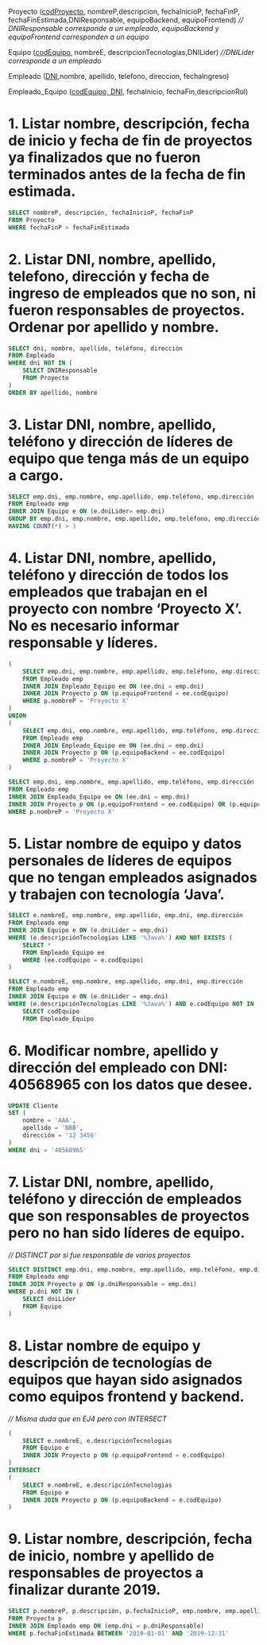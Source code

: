 Proyecto (<ins>codProyecto</ins>, nombreP,descripcion, fechaInicioP, fechaFinP, fechaFinEstimada,DNIResponsable, equipoBackend, equipoFrontend) *// DNIResponsable corresponde a un empleado, equipoBackend y equipoFrontend corresponden a un equipo*

Equipo (<ins>codEquipo</ins>, nombreE, descripcionTecnologias,DNILider) *//DNILider corresponde a un empleado*

Empleado (<ins>DNI</ins>,nombre, apellido, telefono, direccion, fechaIngreso)

Empleado_Equipo (<ins>codEquipo, DNI</ins>, fechaInicio, fechaFin,descripcionRol)

# 1. Listar nombre, descripción, fecha de inicio y fecha de fin de proyectos ya finalizados que no fueron terminados antes de la fecha de fin estimada.

```sql
SELECT nombreP, descripción, fechaInicioP, fechaFinP
FROM Proyecto
WHERE fechaFinP > fechaFinEstimada
```

# 2. Listar DNI, nombre, apellido, telefono, dirección y fecha de ingreso de empleados que no son, ni fueron responsables de proyectos. Ordenar por apellido y nombre.

```sql
SELECT dni, nombre, apellido, teléfono, dirección
FROM Empleado
WHERE dni NOT IN (
    SELECT DNIResponsable
    FROM Proyecto
)
ORDER BY apellido, nombre
```

# 3. Listar DNI, nombre, apellido, teléfono y dirección de líderes de equipo que tenga más de un equipo a cargo.

```sql
SELECT emp.dni, emp.nombre, emp.apellido, emp.teléfono, emp.dirección
FROM Empleado emp
INNER JOIN Equipo e ON (e.dniLider= emp.dni)
GROUP BY emp.dni, emp.nombre, emp.apellido, emp.teléfono, emp.dirección
HAVING COUNT(*) > 1
```

# 4. Listar DNI, nombre, apellido, teléfono y dirección de todos los empleados que trabajan en el proyecto con nombre ‘Proyecto X’. No es necesario informar responsable y líderes.

```sql
(
    SELECT emp.dni, emp.nombre, emp.apellido, emp.teléfono, emp.dirección
    FROM Empleado emp
    INNER JOIN Empleado_Equipo ee ON (ee.dni = emp.dni)
    INNER JOIN Proyecto p ON (p.equipoFrontend = ee.codEquipo)
    WHERE p.nombreP = 'Proyecto X'
)
UNION
(
    SELECT emp.dni, emp.nombre, emp.apellido, emp.teléfono, emp.dirección
    FROM Empleado emp
    INNER JOIN Empleado_Equipo ee ON (ee.dni = emp.dni)
    INNER JOIN Proyecto p ON (p.equipoBackend = ee.codEquipo)
    WHERE p.nombreP = 'Proyecto X' 
)
```

```sql
SELECT emp.dni, emp.nombre, emp.apellido, emp.teléfono, emp.dirección
FROM Empleado emp
INNER JOIN Empleado_Equipo ee ON (ee.dni = emp.dni)
INNER JOIN Proyecto p ON (p.equipoFrontend = ee.codEquipo) OR (p.equipoBackend = ee.codEquipo)
WHERE p.nombreP = 'Proyecto X'
```

# 5. Listar nombre de equipo y datos personales de líderes de equipos que no tengan empleados asignados y trabajen con tecnología ‘Java’.

```sql
SELECT e.nombreE, emp.nombre, emp.apellido, emp.dni, emp.dirección
FROM Empleado emp
INNER JOIN Equipo e ON (e.dniLider = emp.dni)
WHERE (e.descripciónTecnologias LIKE '%Java%') AND NOT EXISTS (
    SELECT *
    FROM Empleado_Equipo ee
    WHERE (ee.codEquipo = e.codEquipo)
)
```

```sql
SELECT e.nombreE, emp.nombre, emp.apellido, emp.dni, emp.dirección
FROM Empleado emp
INNER JOIN Equipo e ON (e.dniLider = emp.dni)
WHERE (e.descripciónTecnologias LIKE '%Java%') AND e.codEquipo NOT IN (
    SELECT codEquipo
    FROM Empleado_Equipo
```

# 6. Modificar nombre, apellido y dirección del empleado con DNI: 40568965 con los datos que desee.

```sql
UPDATE Cliente
SET (
    nombre = 'AAA',
    apellido = 'BBB',
    dirección = '12 3456'
)
WHERE dni = '40568965'
```

# 7. Listar DNI, nombre, apellido, teléfono y dirección de empleados que son responsables de proyectos pero no han sido líderes de equipo.

*// DISTINCT por si fue responsable de varios proyectos*

```sql
SELECT DISTINCT emp.dni, emp.nombre, emp.apellido, emp.teléfono, emp.dirección
FROM Empleado emp
INNER JOIN Proyecto p ON (p.dniResponsable = emp.dni)
WHERE p.dni NOT IN (
    SELECT dniLider
    FROM Equipo
)
```

# 8. Listar nombre de equipo y descripción de tecnologías de equipos que hayan sido asignados como equipos frontend y backend.

*// Misma duda que en EJ4 pero con INTERSECT*

```sql
(
    SELECT e.nombreE, e.descripciónTecnologias
    FROM Equipo e
    INNER JOIN Proyecto p ON (p.equipoFrontend = e.codEquipo)
)
INTERSECT
(
    SELECT e.nombreE, e.descripciónTecnologias
    FROM Equipo e
    INNER JOIN Proyecto p ON (p.equipoBackend = e.codEquipo)
)
```

# 9. Listar nombre, descripción, fecha de inicio, nombre y apellido de responsables de proyectos a finalizar durante 2019.

```sql
SELECT p.nombreP, p.descripción, p.fechaInicioP, emp.nombre, emp.apellido
FROM Proyecto p
INNER JOIN Empleado emp ON (emp.dni = p.dniResponsable)
WHERE p.fechaFinEstimada BETWEEN '2019-01-01' AND '2019-12-31'
```